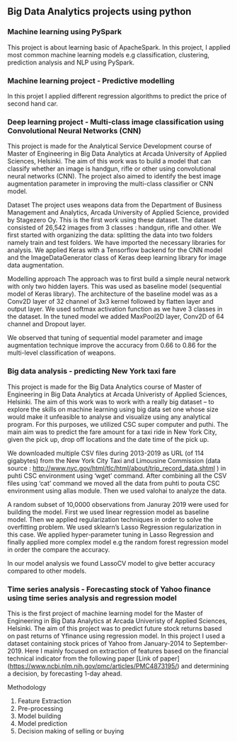## Big Data Analytics projects using python
### Machine learning using PySpark
This project is about learning basic of ApacheSpark. In this project, I applied most common machine learning models e.g classification, clustering, prediction analysis and NLP using PySpark.

### Machine learning project - Predictive modelling
In this projet I applied different regression algorithms to predict the price of second hand car.

### Deep learning project - Multi-class image classification using Convolutional Neural Networks (CNN)
This project is made for the Analytical Service Development course of Master of Engineering in Big Data Analytics at Arcada University of Applied Sciences, Helsinki. The aim of this work was to build a model that can classify whether an image is handgun, rifle or other using convolutional neural networks (CNN). The project also aimed to identify the best image augmentation parameter in improving the multi-class classifier or CNN model.

Dataset
The project uses weapons data from the Department of Business Management and Analytics, Arcada University of Applied Science, provided by Stagezero Oy. This is the first work using these dataset. The dataset consisted of 26,542 images from 3 classes : handgun, rifle and other.
We first started with organizing the data: splitting the data into two folders namely train and test folders. We have imported the necessary libraries for analysis. We applied Keras with a Tensorflow backend for the CNN model and the ImageDataGenerator class of Keras deep learning library for image data augmentation.

Modelling approach
The approach was to first build a simple neural network with only two hidden layers. This was used as baseline model (sequential model of Keras library). The architecture of the baseline model was as  a Conv2D layer of 32 channel of 3x3 kernel followed by flatten layer and output layer. We used  softmax activation function as we have 3 classes in the dataset. In the tuned model we added MaxPool2D layer, Conv2D of 64 channel and Dropout layer.

We observed that tuning of sequential model parameter and image augmentation technique improve the accuracy from 0.66 to 0.86 for the multi-level classification of weapons.

### Big data analysis - predicting New York taxi fare 
This project is made for the Big Data Analytics course of Master of Engineering in Big Data Analytics at Arcada Univeristy of Applied Sciences, Helsinki. The aim of this work was to work with a really big dataset – to explore the skills on machine learning using big data set one whose size would make it unfeasible to analyse and visualize using any analytical program. For this purposes, we utilized CSC super computer and puthi. The main aim was to predict the fare amount for a taxi ride in New York City, given the pick up, drop off locations and the date time of the pick up.

We downloaded multiple CSV files during 2013-2019 as URL (of 114 gigabytes) from the New York City Taxi and Limousine Commission (data source : http://www.nyc.gov/html/tlc/html/about/trip_record_data.shtml ) in puhti CSC environment using ‘wget’ command. After combining all the CSV files using ‘cat’ command we moved all the data from puhti to pouta CSC environment using allas module. Then we used valohai to analyze the data. 

A random subset of 10,0000 observations from Januray 2019 were used for building the model. First we used linear regression model as baseline model. Then we applied regularization techniques in order to solve the overfitting problem. We used sklearn’s Lasso Regression regularization in this case. We applied hyper-parameter tuning in Lasso Regression and finally applied more complex model e.g the random forest regression model in order the compare the accuracy.

In our model analysis we found LassoCV model to give better accuracy compared to other models.

### Time series analysis - Forecasting stock of Yahoo finance using time series analysis and regression model
This is the first project of machine learning model for the Master of Engineering in Big Data Analytics at Arcada Univeristy of Applied Sciences, Helsinki. The aim of this project was to predict future stock returns based on past returns of Yfinance using regression model. In this project I used a dataset containing stock prices of Yahoo from January-2014 to September-2019. Here I mainly focused on extraction of features based on the financial technical indicator from the following paper [Link of paper] (https://www.ncbi.nlm.nih.gov/pmc/articles/PMC4873195/) and determining a decision, by forecasting 1-day ahead. 

Methodology
1.	Feature Extraction
2.	Pre-processing 
3.	Model building
4.	Model prediction
5.	Decision making of selling or buying

